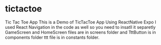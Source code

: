 # tictactoe
Tic Tac Toe App
This is a Demo of TicTacToe App Using ReactNative Expo 
I used React Navigation in the code as well so you need to insatll it separetly
GameScreen and HomeScreen files are in screens folder and TttButton is in components folder
ttt file is in constants folder. 
